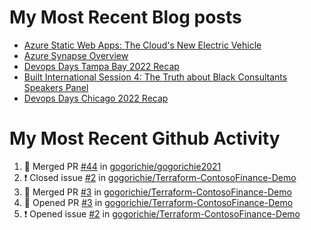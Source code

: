 # My Most Recent Blog posts
<!-- BLOG-POST-LIST:START -->
- [Azure Static Web Apps: The Cloud&#39;s New Electric Vehicle](https://www.gogorichie.com/blog/microsoft/azurespringcleaning2023/)
- [Azure Synapse Overview](https://www.gogorichie.com/blog/microsoft/azure-synapse-overview/)
- [Devops Days Tampa Bay 2022 Recap](https://www.gogorichie.com/blog/devopsdaystampabay2022recap/)
- [Built International Session 4: The Truth about Black Consultants Speakers Panel](https://www.gogorichie.com/blog/built-speakers-panel-appearance/)
- [Devops Days Chicago 2022 Recap](https://www.gogorichie.com/blog/devopsdayschicago2022recap/)
<!-- BLOG-POST-LIST:END -->


# My Most Recent Github Activity
<!--START_SECTION:activity-->
1. 🎉 Merged PR [#44](https://github.com/gogorichie/gogorichie2021/pull/44) in [gogorichie/gogorichie2021](https://github.com/gogorichie/gogorichie2021)
2. ❗️ Closed issue [#2](https://github.com/gogorichie/Terraform-ContosoFinance-Demo/issues/2) in [gogorichie/Terraform-ContosoFinance-Demo](https://github.com/gogorichie/Terraform-ContosoFinance-Demo)
3. 🎉 Merged PR [#3](https://github.com/gogorichie/Terraform-ContosoFinance-Demo/pull/3) in [gogorichie/Terraform-ContosoFinance-Demo](https://github.com/gogorichie/Terraform-ContosoFinance-Demo)
4. 💪 Opened PR [#3](https://github.com/gogorichie/Terraform-ContosoFinance-Demo/pull/3) in [gogorichie/Terraform-ContosoFinance-Demo](https://github.com/gogorichie/Terraform-ContosoFinance-Demo)
5. ❗️ Opened issue [#2](https://github.com/gogorichie/Terraform-ContosoFinance-Demo/issues/2) in [gogorichie/Terraform-ContosoFinance-Demo](https://github.com/gogorichie/Terraform-ContosoFinance-Demo)
<!--END_SECTION:activity-->

